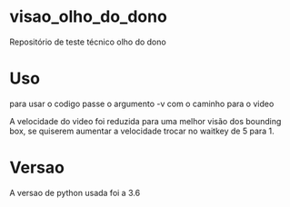 # visao_olho_do_dono
Repositório de teste técnico olho do dono

# Uso
para usar o codigo passe o argumento -v com o caminho para o video

A velocidade do video foi reduzida para uma melhor visão dos bounding box, se quiserem aumentar a velocidade
trocar no waitkey de 5 para 1.

# Versao

A versao de python usada foi a 3.6

